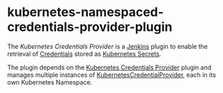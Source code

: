 # kubernetes-namespaced-credentials-provider-plugin

The *Kubernetes Credentials Provider* is a [Jenkins](https://jenkins.io) plugin to enable the retrieval of [Credentials](https://plugins.jenkins.io/credentials) stored as [Kubernetes Secrets](https://kubernetes.io/docs/concepts/configuration/secret/).

The plugin depends on the [Kubernetes Credentials Provider](https://plugins.jenkins.io/kubernetes-credentials-provider) plugin and manages multiple instances of [KubernetesCredentialProvider](https://github.com/jenkinsci/kubernetes-credentials-provider-plugin/blob/master/src/main/java/com/cloudbees/jenkins/plugins/kubernetes_credentials_provider/KubernetesCredentialProvider.java), each in its own Kubernetes Namespace.